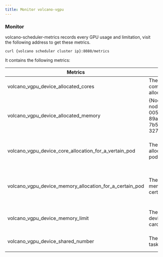 ```yaml
---
title: Monitor volcano-vgpu
---
```


### Monitor

volcano-scheduler-metrics records every GPU usage and limitation, visit the following address to get these metrics.

```
curl {volcano scheduler cluster ip}:8080/metrics
```

It contains the following metrics:

| Metrics  | Description | Example |
|----------|-------------|---------|
| volcano_vgpu_device_allocated_cores | The percentage of gpu compute cores allocated in this card | {NodeName="aio-node67",devID="GPU-00552014-5c87-89ac-b1a6-7b53aa24b0ec"} 0 |
| volcano_vgpu_device_allocated_memory | {NodeName="aio-node67",devID="GPU-00552014-5c87-89ac-b1a6-7b53aa24b0ec"} 32768|
| volcano_vgpu_device_core_allocation_for_a_vertain_pod| The vgpu device core allocated for a certain pod | {NodeName="aio-node67",devID="GPU-00552014-5c87-89ac-b1a6-7b53aa24b0ec",podName="resnet101-deployment-7b487d974d-jjc8p"} 0|
| volcano_vgpu_device_memory_allocation_for_a_certain_pod |  The vgpu device memory allocated for a certain pod | {NodeName="aio-node67",devID="GPU-00552014-5c87-89ac-b1a6-7b53aa24b0ec",podName="resnet101-deployment-7b487d974d-jjc8p"} 16384 |
| volcano_vgpu_device_memory_limit | The number of total device memory in this card | {NodeName="m5-cloudinfra-online01",devID="GPU-a88b5d0e-eb85-924b-b3cd-c6cad732f745"} 32768 |
| volcano_vgpu_device_shared_number | The number of vgpu tasks sharing this card |  {NodeName="aio-node67",devID="GPU-00552014-5c87-89ac-b1a6-7b53aa24b0ec"} 2|